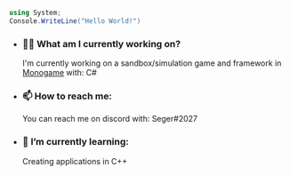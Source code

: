 ```cs
using System;
Console.WriteLine("Hello World!")
````
<ul>
<li><h3>👨‍💻 <strong>What am I currently working on?</strong></h3>
<p>I'm currently working on a sandbox/simulation game and framework in <a href="https://www.monogame.net/">Monogame</a> with: C#</p>
</li>
<li><h3>📫 <strong>How to reach me:</strong></h3>
<p>You can reach me on discord with: Seger#2027</p>
</li>
<li><h3>🌱 I’m currently learning:</h3>
<p>Creating applications in C++</p>
</li>
</ul><br>

<!--
**SegerEnd/SegerEnd** is a ✨ _special_ ✨ repository because its `README.md` (this file) appears on your GitHub profile.

Here are some ideas to get you started:

- 🔭 I’m currently working on ...
- 🌱 I’m currently learning ...
- 👯 I’m looking to collaborate on ...
- 🤔 I’m looking for help with ...
- 💬 Ask me about ...
- 📫 How to reach me: ...
- 😄 Pronouns: ...
- ⚡ Fun fact: ...
-->

